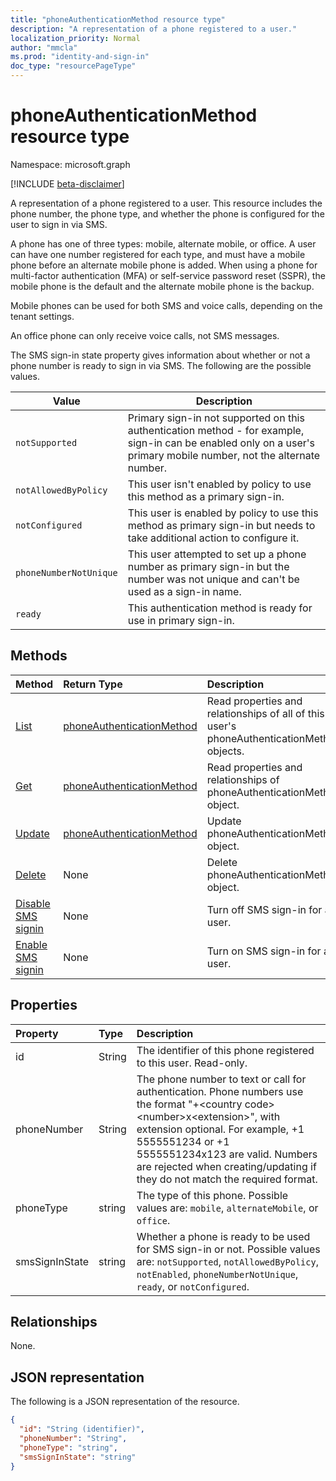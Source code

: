 ```yaml
---
title: "phoneAuthenticationMethod resource type"
description: "A representation of a phone registered to a user."
localization_priority: Normal
author: "mmcla"
ms.prod: "identity-and-sign-in"
doc_type: "resourcePageType"
---
```


# phoneAuthenticationMethod resource type

Namespace: microsoft.graph

[!INCLUDE [beta-disclaimer](../../includes/beta-disclaimer.md)]

A representation of a phone registered to a user. This resource includes the phone number, the phone type, and whether the phone is configured for the user to sign in via SMS.

A phone has one of three types: mobile, alternate mobile, or office. A user can have one number registered for each type, and must have a mobile phone before an alternate mobile phone is added. When using a phone for multi-factor authentication (MFA) or self-service password reset (SSPR), the mobile phone is the default and the alternate mobile phone is the backup. 

Mobile phones can be used for both SMS and voice calls, depending on the tenant settings.

An office phone can only receive voice calls, not SMS messages.

The SMS sign-in state property gives information about whether or not a phone number is ready to sign in via SMS. The following are the possible values.

|Value|Description|
|--------|-----------|
|`notSupported`|Primary sign-in not supported on this authentication method - for example, sign-in can be enabled only on a user's primary mobile number, not the alternate number.|
|`notAllowedByPolicy`|This user isn't enabled by policy to use this method as a primary sign-in.|
|`notConfigured`|This user is enabled by policy to use this method as primary sign-in but needs to take additional action to configure it.|
|`phoneNumberNotUnique`|This user attempted to set up a phone number as primary sign-in but the number was not unique and can't be used as a sign-in name.|
|`ready`|This authentication method is ready for use in primary sign-in.|

## Methods

| Method       | Return Type | Description |
|:-------------|:------------|:------------|
| [List](../api/Authentication-list-phonemethods.md) | [phoneAuthenticationMethod](phoneauthenticationmethod.md) | Read properties and relationships of all of this user's phoneAuthenticationMethod objects. |
| [Get](../api/phoneauthenticationmethod-get.md) | [phoneAuthenticationMethod](phoneauthenticationmethod.md) | Read properties and relationships of phoneAuthenticationMethod object. |
| [Update](../api/phoneauthenticationmethod-update.md) | [phoneAuthenticationMethod](phoneauthenticationmethod.md) | Update phoneAuthenticationMethod object. |
| [Delete](../api/phoneauthenticationmethod-delete.md) | None | Delete phoneAuthenticationMethod object. |
|[Disable SMS signin](../api/phoneauthenticationmethod-disablesmssignin.md)|None|Turn off SMS sign-in for a user.|
|[Enable SMS signin](../api/phoneauthenticationmethod-enablesmssignin.md)|None|Turn on SMS sign-in for a user.|

## Properties

| Property     | Type        | Description |
|:-------------|:------------|:------------|
|id|String| The identifier of this phone registered to this user. Read-only.|
|phoneNumber|String|The phone number to text or call for authentication. Phone numbers use the format "+\<country code\> \<number\>x\<extension\>", with extension optional. For example, +1 5555551234 or +1 5555551234x123 are valid. Numbers are rejected when creating/updating if they do not match the required format. |
|phoneType|string|The type of this phone. Possible values are: `mobile`, `alternateMobile`, or `office`.|
|smsSignInState|string|Whether a phone is ready to be used for SMS sign-in or not. Possible values are: `notSupported`, `notAllowedByPolicy`, `notEnabled`, `phoneNumberNotUnique`, `ready`, or `notConfigured`.|

## Relationships

None.

## JSON representation

The following is a JSON representation of the resource.

<!-- {
  "blockType": "resource",
  "optionalProperties": [

  ],
  "@odata.type": "microsoft.graph.phoneAuthenticationMethod",
  "baseType": "",
  "keyProperty": "id"
}-->

```json
{
  "id": "String (identifier)",
  "phoneNumber": "String",
  "phoneType": "string",
  "smsSignInState": "string"
}
```

<!-- uuid: 16cd6b66-4b1a-43a1-adaf-3a886856ed98
2019-02-04 14:57:30 UTC -->
<!-- {
  "type": "#page.annotation",
  "description": "phoneAuthenticationMethod resource",
  "keywords": "",
  "section": "documentation",
  "tocPath": ""
}-->


